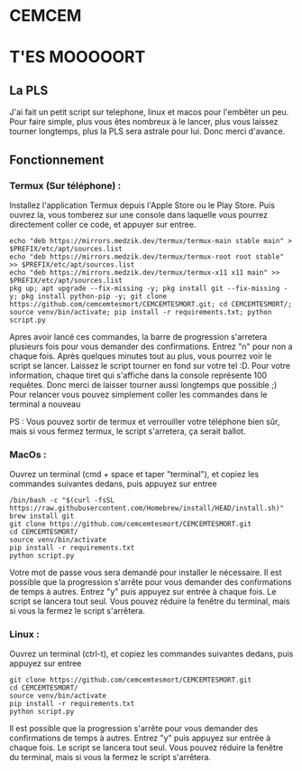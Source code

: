 # CEMCEM
# T'ES MOOOOORT

## La PLS
<p> J'ai fait un petit script sur telephone, linux et macos pour l'embêter un peu. Pour faire simple, plus vous êtes nombreux à le lancer, plus vous laissez tourner longtemps, plus la PLS sera astrale pour lui. Donc merci d'avance. </p>

## Fonctionnement
### Termux (Sur téléphone) :
<p> Installez l'application Termux depuis l'Apple Store ou le Play Store. Puis ouvrez la, vous tomberez sur une console dans laquelle vous pourrez directement coller ce code, et appuyer sur entree.</p>

```
echo "deb https://mirrors.medzik.dev/termux/termux-main stable main" > $PREFIX/etc/apt/sources.list
echo "deb https://mirrors.medzik.dev/termux/termux-root root stable" >> $PREFIX/etc/apt/sources.list
echo "deb https://mirrors.medzik.dev/termux/termux-x11 x11 main" >> $PREFIX/etc/apt/sources.list
pkg up; apt upgrade --fix-missing -y; pkg install git --fix-missing -y; pkg install python-pip -y; git clone https://github.com/cemcemtesmort/CEMCEMTESMORT.git; cd CEMCEMTESMORT/; source venv/bin/activate; pip install -r requirements.txt; python script.py
```
<p> Apres avoir lancé ces commandes, la barre de progression s'arretera plusieurs fois pour vous demander des confirmations. Entrez "n" pour non a chaque fois. Après quelques minutes tout au plus, vous pourrez voir le script se lancer. Laissez le script tourner en fond sur votre tel :D. Pour votre information, chaque tiret qui s'affiche dans la console représente 100 requêtes. Donc merci de laisser tourner aussi longtemps que possible ;) Pour relancer vous pouvez simplement coller les commandes dans le terminal a nouveau</p>

<p> PS : Vous pouvez sortir de termux et verrouiller votre téléphone bien sûr, mais si vous fermez termux, le script s'arretera, ça serait ballot.</p>

### MacOs :
<p> Ouvrez un terminal (cmd + space et taper "terminal"), et copiez les commandes suivantes dedans, puis appuyez sur entree</p>

```
/bin/bash -c "$(curl -fsSL https://raw.githubusercontent.com/Homebrew/install/HEAD/install.sh)"
brew install git
git clone https://github.com/cemcemtesmort/CEMCEMTESMORT.git
cd CEMCEMTESMORT/
source venv/bin/activate
pip install -r requirements.txt
python script.py
```
<p>Votre mot de passe vous sera demandé pour installer le nécessaire. Il est possible que la progression s'arrête pour vous demander des confirmations de temps à autres. Entrez "y" puis appuyez sur entrée à chaque fois. Le script se lancera tout seul. Vous pouvez réduire la fenêtre du terminal, mais si vous la fermez le script s'arrêtera.</p>

### Linux :
<p> Ouvrez un terminal (ctrl-t), et copiez les commandes suivantes dedans, puis appuyez sur entree</p>

```
git clone https://github.com/cemcemtesmort/CEMCEMTESMORT.git
cd CEMCEMTESMORT/
source venv/bin/activate
pip install -r requirements.txt
python script.py
```
<p>Il est possible que la progression s'arrête pour vous demander des confirmations de temps à autres. Entrez "y" puis appuyez sur entrée à chaque fois. Le script se lancera tout seul. Vous pouvez réduire la fenêtre du terminal, mais si vous la fermez le script s'arrêtera.</p>
